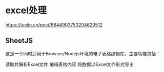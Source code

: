 # excel处理

<https://juejin.cn/post/6844903753204629512>

## SheetJS

这是一个同时适用于Browser/Nodejs环境的电子表格编辑库，主要功能包括：

读取并解析Excel文件
编辑表格内容
将数据以Excel文件形式导出
